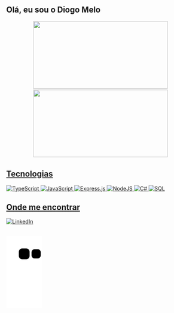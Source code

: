 ## Olá, eu sou o Diogo Melo


<div align="center">
  <a href="https://github.com/diogoantoniomelo">
  <img height="180em" width="360em" src="https://github-readme-stats.vercel.app/api?username=diogoantoniomelo&show_icons=true&theme=dark&include_all_commits=true&count_private=true"/>
</div> 
<div align="center">
  <img height="180em" width="360em"  src="https://github-readme-stats.vercel.app/api/top-langs/?username=diogoantoniomelo&layout=compact&langs_count=7&theme=dark"/>
  </div>
  
 ## Tecnologias
![TypeScript](https://img.shields.io/badge/typescript-%23007ACC.svg?style=for-the-badge&logo=typescript&logoColor=white)
![JavaScript](https://img.shields.io/badge/javascript-%23323330.svg?style=for-the-badge&logo=javascript&logoColor=%23F7DF1E)
![Express.js](https://img.shields.io/badge/express.js-%23404d59.svg?style=for-the-badge&logo=express&logoColor=%2361DAFB)
![NodeJS](https://img.shields.io/badge/node.js-6DA55F?style=for-the-badge&logo=node.js&logoColor=white)
![C#](https://img.shields.io/badge/c%23-%23239120.svg?style=for-the-badge&logo=c-sharp&logoColor=white)
![SQL](https://img.shields.io/badge/Microsoft_SQL_Server-CC2927?style=for-the-badge&logo=microsoft-sql-server&logoColor=white)

  
 ## Onde me encontrar 
<a href = https://www.linkedin.com/in/diogo-melo-4ab92589>![LinkedIn](https://img.shields.io/badge/LinkedIn-0077B5?style=for-the-badge&logo=linkedin&logoColor=white)

 ##

   
 
 
  ![Snake animation](https://github.com/rafaballerini/rafaballerini/blob/output/github-contribution-grid-snake.svg)
 
  
